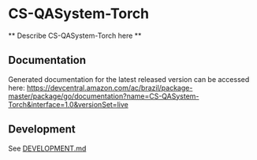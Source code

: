 # CS-QASystem-Torch

** Describe CS-QASystem-Torch here **

## Documentation

Generated documentation for the latest released version can be accessed here:
https://devcentral.amazon.com/ac/brazil/package-master/package/go/documentation?name=CS-QASystem-Torch&interface=1.0&versionSet=live

## Development

See [DEVELOPMENT.md](./DEVELOPMENT.md)
